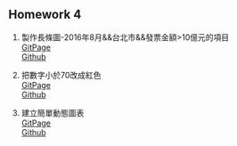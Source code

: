 ## Homework 4

1. 製作長條圖-2016年8月&&台北市&&發票金額>10億元的項目  
  [GitPage](https://aaronchh.github.io/D3_HW/HW04/hw04_1/)   
  [Github](https://github.com/AaronCHH/D3_HW/blob/master/HW04/hw04_1/index.html)  

2. 把數字小於70改成紅色  
  [GitPage](https://aaronchh.github.io/D3_HW/HW04/hw04_2/)  
  [Github](https://github.com/AaronCHH/D3_HW/blob/master/HW04/hw04_2/index.html)  

3. 建立簡單動態圖表  
  [GitPage](https://aaronchh.github.io/D3_HW/HW04/hw04_3/)  
  [Github](https://github.com/AaronCHH/D3_HW/blob/master/HW04/hw04_3/index.html)  
